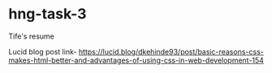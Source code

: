 # hng-task-3
Tife's resume

Lucid blog post link- https://lucid.blog/dkehinde93/post/basic-reasons-css-makes-html-better-and-advantages-of-using-css-in-web-development-154
